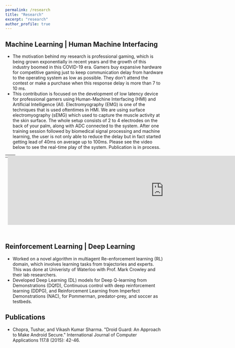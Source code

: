 ```yaml
---
permalink: /research
title: "Research"
excerpt: "research"
author_profile: true
---
```



Machine Learning | Human Machine Interfacing 
------
* The motivation behind my research is professional gaming, which is being grown exponentially in recent years and the growth of this industry boomed in this COVID-19 era. Gamers buy expansive hardware for competitive gaming just to keep communication delay from hardware to the operating system as low as possible. They don't attend the contest or make a purchase when this response delay is more than 7 to 10 ms.
* This contribution is focused on the development of low latency device for professional gamers using Human-Machine Interfacing (HMI) and Artificial Intelligence (AI). Electromyography (EMG) is one of the techniques that is used oftentimes in HMI. We are using surface electromyography (sEMG) which used to capture the muscle activity at the skin surface. The whole setup consists of 2 to 4 electrodes on the back of your palm, along with ADC connected to the system. After one training session followed by biomedical signal processing and machine learning, the user is not only able to reduce the delay but in fact started getting lead of 40ms on average up to 100ms. Please see the video below to see the real-time play of the system. Publication is in process.

<table style="height:250px; border: none;">
<tr>
    <td style="vertical-align: baseline; border: none;"> <iframe style="position: absolute; width: 100%; height: 220px; border: none; display: inline;" src="https://www.youtube.com/embed/cX18RFm4jTM" frameborder="0" allowfullscreen></iframe> </td>
    <td style="vertical-align: baseline; border: none;"> <iframe style="position: absolute; width: 100%; height: 220px; border: none; display: inline;" src="https://www.youtube.com/embed/PAb2gzfbLPg" frameborder="0" allowfullscreen></iframe></td>
</tr>
</table>

Reinforcement Learning | Deep Learning
------
* Worked on a novel algorithm in multiagent Re-enforcement learning (RL) domain, which involves learning tasks from trajectories and experts. This was done at Univeristy of Waterloo with Prof. Mark Crowley and their lab researchers.
* Developed Deep Learning (DL) models for Deep Q-learning from Demonstrations (DQfD), Continuous control with deep reinforcement learning (DDPG), and Reinforcement Learning from Imperfect Demonstrations (NAC), for Pommerman, predator-prey, and soccer as testbeds.

Publications
------
* Chopra, Tushar, and Vikash Kumar Sharma. "Droid Guard: An Approach to Make Android Secure." International Journal of Computer Applications 117.8 (2015): 42-46.